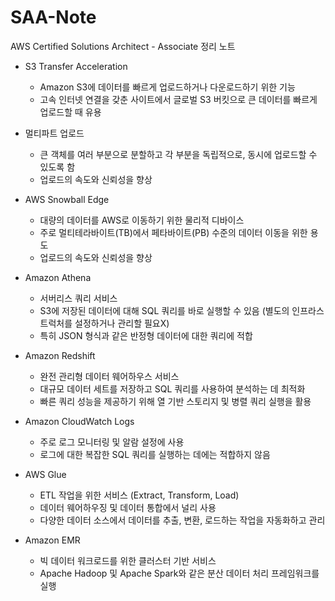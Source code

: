 # SAA-Note
AWS Certified Solutions Architect - Associate 정리 노트

- S3 Transfer Acceleration
  -  Amazon S3에 데이터를 빠르게 업로드하거나 다운로드하기 위한 기능
  -  고속 인터넷 연결을 갖춘 사이트에서 글로벌 S3 버킷으로 큰 데이터를 빠르게 업로드할 때 유용
    
-  멀티파트 업로드
    -   큰 객체를 여러 부분으로 분할하고 각 부분을 독립적으로, 동시에 업로드할 수 있도록 함
    -   업로드의 속도와 신뢰성을 향상
    
-  AWS Snowball Edge
    -   대량의 데이터를 AWS로 이동하기 위한 물리적 디바이스
    -   주로 멀티테라바이트(TB)에서 페타바이트(PB) 수준의 데이터 이동을 위한 용도
    -   업로드의 속도와 신뢰성을 향상
 
-  Amazon Athena
    -   서버리스 쿼리 서비스
    -   S3에 저장된 데이터에 대해 SQL 쿼리를 바로 실행할 수 있음 (별도의 인프라스트럭처를 설정하거나 관리할 필요X)
    -   특히 JSON 형식과 같은 반정형 데이터에 대한 쿼리에 적합
 
-  Amazon Redshift
    -   완전 관리형 데이터 웨어하우스 서비스
    -   대규모 데이터 세트를 저장하고 SQL 쿼리를 사용하여 분석하는 데 최적화
    -   빠른 쿼리 성능을 제공하기 위해 열 기반 스토리지 및 병렬 쿼리 실행을 활용

-  Amazon CloudWatch Logs
    -   주로 로그 모니터링 및 알람 설정에 사용
    -   로그에 대한 복잡한 SQL 쿼리를 실행하는 데에는 적합하지 않음
 
-  AWS Glue
    -   ETL 작업을 위한 서비스 (Extract, Transform, Load)
    -   데이터 웨어하우징 및 데이터 통합에서 널리 사용
    -   다양한 데이터 소스에서 데이터를 추출, 변환, 로드하는 작업을 자동화하고 관리
 
-  Amazon EMR
    -   빅 데이터 워크로드를 위한 클러스터 기반 서비스
    -   Apache Hadoop 및 Apache Spark와 같은 분산 데이터 처리 프레임워크를 실행
